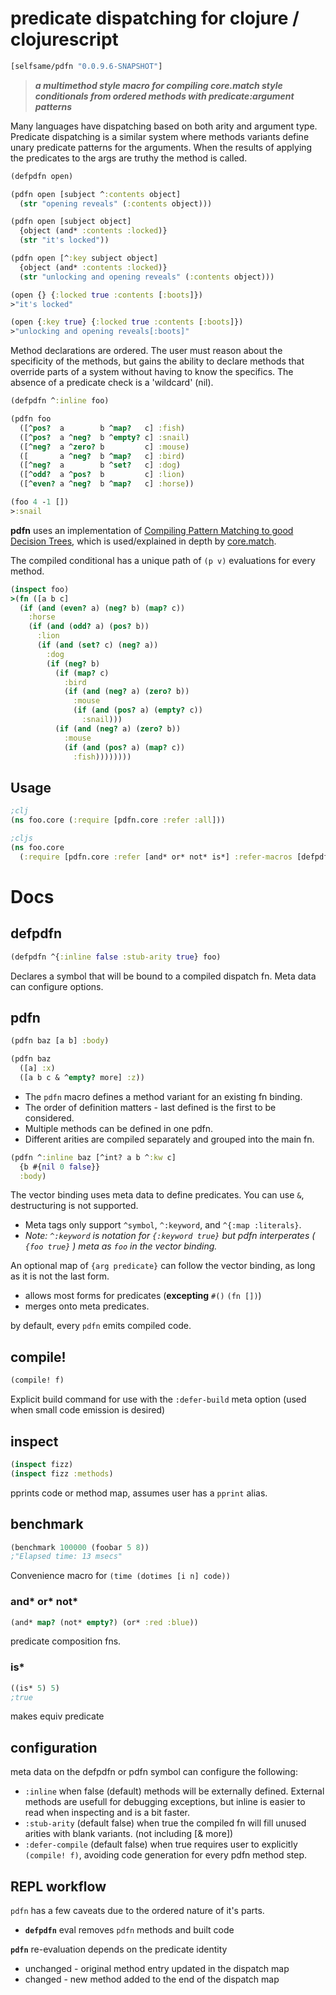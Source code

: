 # predicate dispatching for clojure / clojurescript

```clj
[selfsame/pdfn "0.0.9.6-SNAPSHOT"]
```

> _***a multimethod style macro for compiling core.match style conditionals from ordered methods with predicate:argument patterns***_

Many languages have dispatching based on both arity and argument type.  Predicate dispatching is a similar system where methods variants define unary predicate patterns for the arguments.  When the results of applying the predicates to the args are truthy the method is called.

```clj
(defpdfn open)

(pdfn open [subject ^:contents object] 
  (str "opening reveals" (:contents object)))

(pdfn open [subject object] 
  {object (and* :contents :locked)}
  (str "it's locked"))

(pdfn open [^:key subject object] 
  {object (and* :contents :locked)}
  (str "unlocking and opening reveals" (:contents object)))

(open {} {:locked true :contents [:boots]})
>"it's locked"

(open {:key true} {:locked true :contents [:boots]})
>"unlocking and opening reveals[:boots]"
```

Method declarations are ordered. The user must reason about the specificity of the methods, but gains the ability to declare methods that override parts of a system without having to know the specifics. The absence of a predicate check is a 'wildcard' (nil).

```clj
(defpdfn ^:inline foo)

(pdfn foo 
  ([^pos?  a        b ^map?   c] :fish)
  ([^pos?  a ^neg?  b ^empty? c] :snail)
  ([^neg?  a ^zero? b         c] :mouse)
  ([       a ^neg?  b ^map?   c] :bird)
  ([^neg?  a        b ^set?   c] :dog)
  ([^odd?  a ^pos?  b         c] :lion)
  ([^even? a ^neg?  b ^map?   c] :horse))

(foo 4 -1 [])
>:snail
```

**pdfn** uses an implementation of [Compiling Pattern Matching to good Decision Trees](http://www.cs.tufts.edu/~nr/cs257/archive/luc-maranget/jun08.pdfn), which is used/explained in depth by [core.match](https://github.com/clojure/core.match/wiki/Understanding-the-algorithm).  

The compiled conditional has a unique path of ```(p v)``` evaluations for every method.

```clj
(inspect foo)
>(fn ([a b c]
  (if (and (even? a) (neg? b) (map? c))
    :horse
    (if (and (odd? a) (pos? b))
      :lion
      (if (and (set? c) (neg? a))
        :dog
        (if (neg? b)
          (if (map? c)
            :bird
            (if (and (neg? a) (zero? b))
              :mouse
              (if (and (pos? a) (empty? c)) 
                :snail)))
          (if (and (neg? a) (zero? b))
            :mouse 
            (if (and (pos? a) (map? c)) 
              :fish))))))))
```


## Usage
```clj
;clj
(ns foo.core (:require [pdfn.core :refer :all]))

;cljs
(ns foo.core 
  (:require [pdfn.core :refer [and* or* not* is*] :refer-macros [defpdfn pdfn compile! inspect benchmark]]))
```


# Docs

## defpdfn 
```clj
(defpdfn ^{:inline false :stub-arity true} foo)
```
Declares a symbol that will be bound to a compiled dispatch fn.  Meta data can configure options.

## pdfn
```clj
(pdfn baz [a b] :body)

(pdfn baz 
  ([a] :x)
  ([a b c & ^empty? more] :z))
```

* The ```pdfn``` macro defines a method variant for an existing fn binding.  
* The order of definition matters - last defined is the first to be considered.  
* Multiple methods can be defined in one pdfn.
* Different arities are compiled separately and grouped into the main fn.


```clj
(pdfn ^:inline baz [^int? a b ^:kw c]
  {b #{nil 0 false}}
  :body)
```
The vector binding uses meta data to define predicates. You can use `&`, destructuring is not supported. 

  * Meta tags only support ```^symbol```, ```^:keyword```, and ```^{:map :literals}```.
  * _Note: ```^:keyword``` is notation for ```{:keyword true}``` but pdfn interperates ( ```{foo true}``` ) meta as ```foo``` in the vector binding._

An optional map of `{arg predicate}` can follow the vector binding, as long as it is not the last form. 

   * allows most forms for predicates (**excepting** `#()` `(fn [])`)
   * merges onto meta predicates.

by default, every `pdfn` emits compiled code.

## compile!
```clj
(compile! f)
```
Explicit build command for use with the `:defer-build` meta option (used when small code emission is desired)

## inspect
```clj
(inspect fizz)
(inspect fizz :methods)
```
pprints code or method map, assumes user has a `pprint` alias.

## benchmark
```clj
(benchmark 100000 (foobar 5 8))
;"Elapsed time: 13 msecs"
```
Convenience macro for `(time (dotimes [i n] code))` 

### and* or* not*
```clj
(and* map? (not* empty?) (or* :red :blue))
```
predicate composition fns.

### is*
```clj
((is* 5) 5)
;true
```
makes equiv predicate

## configuration

meta data on the defpdfn or pdfn symbol can configure the following:

* `:inline` when false (default) methods will be externally defined.  External methods are usefull for debugging exceptions, but inline is easier to read when inspecting and is a bit faster.
* `:stub-arity` (default false) when true the compiled fn will fill unused arities with blank variants. (not including [& more])
* `:defer-compile` (default false) when true requires user to explicitly `(compile! f)`, avoiding code generation for every pdfn method step.


## REPL workflow 

`pdfn` has a few caveats due to the ordered nature of it's parts. 

* **`defpdfn`** eval removes `pdfn` methods and built code

**`pdfn`** re-evaluation depends on the predicate identity
  * unchanged - original method entry updated in the dispatch map
  * changed - new method added to the end of the dispatch map
